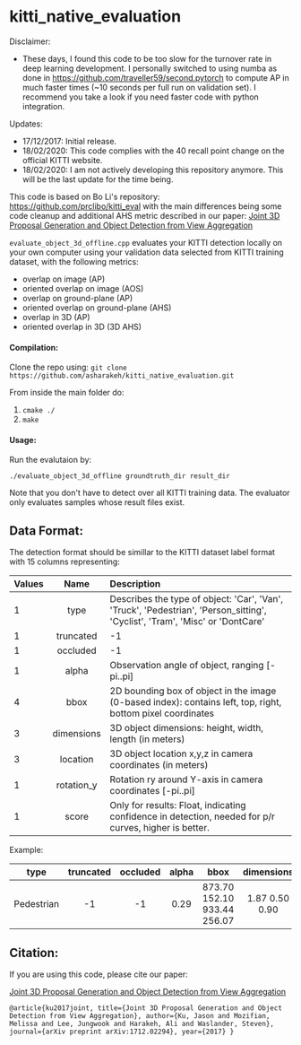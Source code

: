 # kitti_native_evaluation

Disclaimer:
- These days, I found this code to be too slow for the turnover rate in deep learning development. I personally switched to using numba as done in https://github.com/traveller59/second.pytorch to compute AP in much faster times (~10 seconds per full run on validation set). I recommend you take a look if you need faster code with python integration.

Updates:
- 17/12/2017: Initial release.
- 18/02/2020: This code complies with the 40 recall point change on the official KITTI website.
- 18/02/2020: I am not actively developing this repository anymore. This will be the last update for the time being.

This code is based on Bo Li's repository: https://github.com/prclibo/kitti_eval with the main differences being some code cleanup and
 additional AHS metric described in our paper: [Joint 3D Proposal Generation and Object Detection from View Aggregation
                                               ](https://arxiv.org/abs/1712.02294)

`evaluate_object_3d_offline.cpp` evaluates your KITTI detection locally on 
your own computer using your validation data selected from KITTI training dataset, with the following metrics:

- overlap on image (AP)
- oriented overlap on image (AOS)
- overlap on ground-plane (AP)
- oriented overlap on ground-plane (AHS)
- overlap in 3D (AP)
- oriented overlap in 3D (3D AHS)

#### Compilation:
Clone the repo using: 
`git clone https://github.com/asharakeh/kitti_native_evaluation.git`

From inside the main folder do:
1. `cmake ./`
2. `make`

#### Usage:
Run the evalutaion by:

    ./evaluate_object_3d_offline groundtruth_dir result_dir
    
Note that you don't have to detect over all KITTI training data. The evaluator only evaluates samples whose result files exist.

## Data Format:
The detection format should be simillar to the KITTI dataset label format with 15 columns representing:

| Values        | Name           | Description  |
| ------------- |:-------------:|:-----|
| 1 |type| Describes the type of object: 'Car', 'Van', 'Truck', 'Pedestrian', 'Person_sitting', 'Cyclist', 'Tram', 'Misc' or 'DontCare'|
| 1 |truncated| -1|
| 1 |occluded| -1|
| 1 |alpha| Observation angle of object, ranging [-pi..pi]|
| 4 | bbox | 2D bounding box of object in the image (0-based index): contains left, top, right, bottom pixel coordinates|
| 3 | dimensions | 3D object dimensions: height, width, length (in meters)|
| 3 | location | 3D object location x,y,z in camera coordinates (in meters)|
| 1 | rotation_y | Rotation ry around Y-axis in camera coordinates [-pi..pi]|
| 1 | score | Only for results: Float, indicating confidence in detection, needed for p/r curves, higher is better.|
 
Example:

| type |truncated| occluded| alpha| bbox | dimensions | location | rotation_y| score|
| ---- |:----:|:----:|:----:|:----:| :----:| :----:|:----:|----:|
|Pedestrian| -1 |-1 |0.29| 873.70 152.10 933.44 256.07| 1.87 0.50 0.90| 5.42 1.50 13.43| 0.67| 0.99|

## Citation:
If you are using this code, please cite our paper:

[Joint 3D Proposal Generation and Object Detection from View Aggregation
](https://arxiv.org/abs/1712.02294)


`@article{ku2017joint,
  title={Joint 3D Proposal Generation and Object Detection from View Aggregation},
  author={Ku, Jason and Mozifian, Melissa and Lee, Jungwook and Harakeh, Ali and Waslander, Steven},
  journal={arXiv preprint arXiv:1712.02294},
  year={2017}
}`
